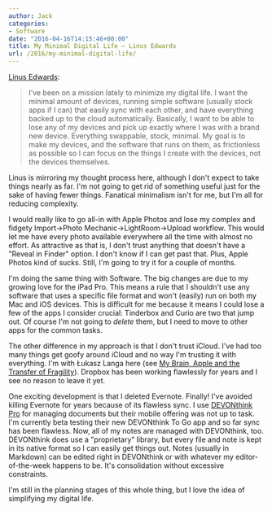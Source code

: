 ```yaml
---
author: Jack
categories:
- Software
date: "2016-04-16T14:15:46+00:00"
title: My Minimal Digital Life – Linus Edwards
url: /2016/my-minimal-digital-life/
---
```


[Linus Edwards][1]:

> I’ve been on a mission lately to minimize my digital life. I want the minimal amount of devices, running simple software (usually stock apps if I can) that easily sync with each other, and have everything backed up to the cloud automatically. Basically, I want to be able to lose any of my devices and pick up exactly where I was with a brand new device. Everything swappable, stock, minimal. My goal is to make my devices, and the software that runs on them, as frictionless as possible so I can focus on the things I create with the devices, not the devices themselves.

Linus is mirroring my thought process here, although I don't expect to take things nearly as far. I'm not going to get rid of something useful just for the sake of having fewer things. Fanatical minimalism isn't for me, but I'm all for reducing complexity.

I would really like to go all-in with Apple Photos and lose my complex and fidgety Import->Photo Mechanic->LightRoom->Upload workflow. This would let me have every photo available everywhere all the time with almost no effort. As attractive as that is, I don't trust anything that doesn't have a "Reveal in Finder" option. I don't know if I can get past that. Plus, Apple Photos kind of sucks. Still, I'm going to try it for a couple of months.

I'm doing the same thing with Software. The big changes are due to my growing love for the iPad Pro. This means a rule that I shouldn't use any software that uses a specific file format and won't (easily) run on both my Mac and iOS devices. This is difficult for me because it means I could lose a few of the apps I consider crucial: Tinderbox and Curio are two that jump out. Of course I'm not going to _delete_ them, but I need to move to other apps for the common tasks.

The other difference in my approach is that I don't trust iCloud. I've had too many things get goofy around iCloud and no way I'm trusting it with everything. I'm with Łukasz Langa here (see [My Brain, Apple and the Transfer of Fragility][2]). Dropbox has been working flawlessly for years and I see no reason to leave it yet.

One exciting development is that I deleted Evernote. Finally! I've avoided killing Evernote for years because of its flawless sync. I use [DEVONthink Pro][3] for managing documents but their mobile offering was not up to task. I'm currently beta testing their new DEVONthink To Go app and so far sync has been flawless. Now, all of my notes are managed with DEVONthink, too. DEVONthink does use a "proprietary" library, but every file and note is kept in its native format so I can easily get things out. Notes (usually in Markdown) can be edited right in DEVONthink or with whatever my editor-of-the-week happens to be. It's consolidation without excessive constraints.

I'm still in the planning stages of this whole thing, but I love the idea of simplifying my digital life.

 [1]: http://freshcutwritings.tumblr.com/post/142857031451/my-minimal-digital-life
 [2]: http://lukasz.langa.pl/10/my-brain-apple-and-transfer-of-fragility/
 [3]: http://www.devontechnologies.com/products/devonthink/devonthink-pro-office.html
